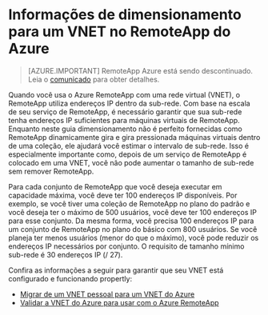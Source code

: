 
<properties
    pageTitle="Informações para um VNET no Azure RemoteApp de dimensionamento | Microsoft Azure"
    description="Saiba mais sobre os requisitos de endereço IP para o Azure RemoteApp executando com uma VNET"
    services="remoteapp"
    documentationCenter=""
    authors="lizap"
    manager="mbaldwin" />

<tags
    ms.service="remoteapp"
    ms.workload="compute"
    ms.tgt_pltfrm="na"
    ms.devlang="na"
    ms.topic="article"
    ms.date="08/15/2016"
    ms.author="elizapo" />



# <a name="sizing-information-for-a-vnet-in-azure-remoteapp"></a>Informações de dimensionamento para um VNET no RemoteApp do Azure

> [AZURE.IMPORTANT]
> RemoteApp Azure está sendo descontinuado. Leia o [comunicado](https://go.microsoft.com/fwlink/?linkid=821148) para obter detalhes.

Quando você usa o Azure RemoteApp com uma rede virtual (VNET), o RemoteApp utiliza endereços IP dentro da sub-rede. Com base na escala de seu serviço de RemoteApp, é necessário garantir que sua sub-rede tenha endereços IP suficientes para máquinas virtuais de RemoteApp. Enquanto neste guia dimensionamento não é perfeito fornecidas como RemoteApp dinamicamente gira e gira pressionada máquinas virtuais dentro de uma coleção, ele ajudará você estimar o intervalo de sub-rede. Isso é especialmente importante como, depois de um serviço de RemoteApp é colocado em uma VNET, você não pode aumentar o tamanho de sub-rede sem remover RemoteApp.

Para cada conjunto de RemoteApp que você deseja executar em capacidade máxima, você deve ter 100 endereços IP disponíveis. Por exemplo, se você tiver uma coleção de RemoteApp no plano do padrão e você deseja ter o máximo de 500 usuários, você deve ter 100 endereços IP para esse conjunto. Da mesma forma, você precisa 100 endereços IP para um conjunto de RemoteApp no plano do básico com 800 usuários. Se você planeja ter menos usuários (menor do que o máximo), você pode reduzir os endereços IP necessários por conjunto. O requisito de tamanho mínimo sub-rede é 30 endereços IP (/ 27).

Confira as informações a seguir para garantir que seu VNET está configurado e funcionando propertly:

- [Migrar de um VNET pessoal para um VNET do Azure](remoteapp-migratevnet.md)
- [Validar a VNET do Azure para usar com o Azure RemoteApp](remoteapp-vnet.md)
